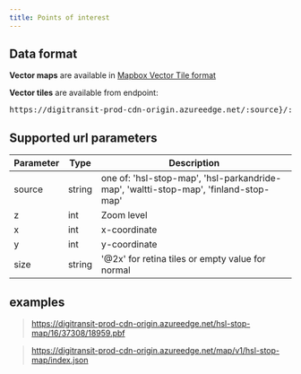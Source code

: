 ```yaml
---
title: Points of interest
---
```


## Data format

**Vector maps** are available in [Mapbox Vector Tile format](https://github.com/mapbox/vector-tile-spec)

**Vector tiles** are available from endpoint:

<pre>https://digitransit-prod-cdn-origin.azureedge.net/:source}/:z/:x/:y.pbf</pre>

## Supported url parameters

| Parameter     | Type           | Description                                              |
|---------------|----------------|----------------------------------------------------------|
| source        | string         | one of: 'hsl-stop-map', 'hsl-parkandride-map', 'waltti-stop-map', 'finland-stop-map'
| z             | int            | Zoom level
| x             | int            | x-coordinate
| y             | int            | y-coordinate
| size          | string         | '@2x' for retina tiles or empty value for normal

## examples

> https://digitransit-prod-cdn-origin.azureedge.net/hsl-stop-map/16/37308/18959.pbf

> https://digitransit-prod-cdn-origin.azureedge.net/map/v1/hsl-stop-map/index.json
